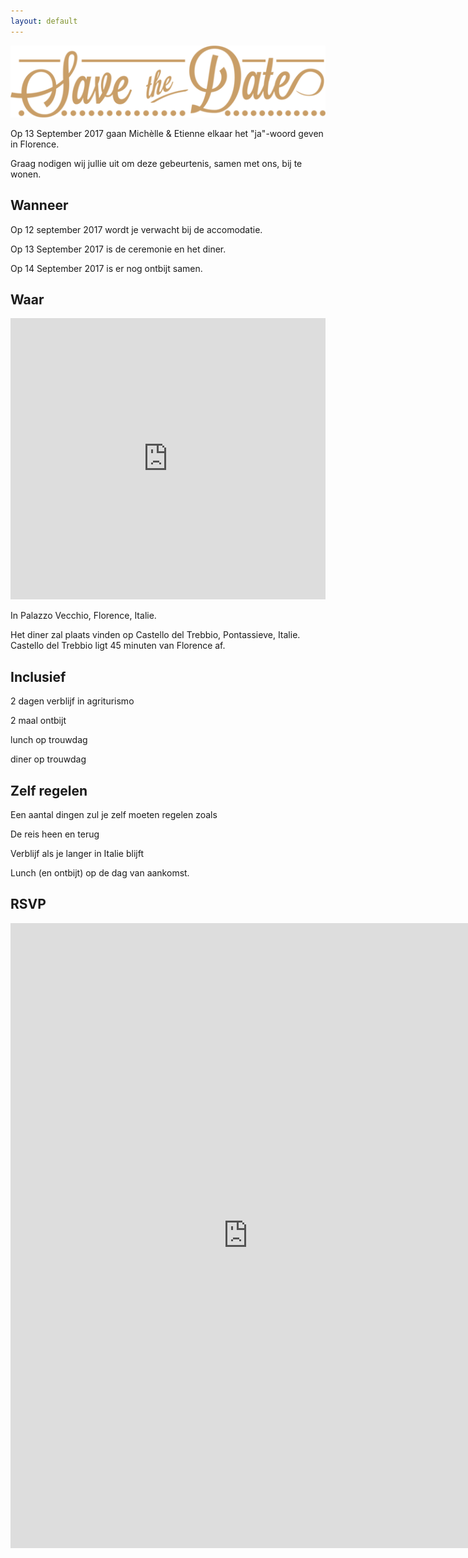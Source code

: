 ```yaml
---
layout: default
---
```


<div class="hero hero-welcome">
  <img src="/images/save-the-date-logo.png">
  <div class="hero-bar"></div>
</div>

<div class="text-block">
  <div class="text-block-inner">
    <p>
      Op 13 September 2017 gaan Michèlle & Etienne elkaar het "ja"-woord geven in Florence.
    </p>
    <p>
      Graag nodigen wij jullie uit om deze gebeurtenis, samen met ons, bij te wonen.
    </p>
  </div>
</div>

<div class="hero hero-title hero-title-when">
  <h2>
    Wanneer
  </h2>
</div>

<div class="text-block">
  <div class="text-block-inner">
    <p>
      Op 12 september 2017 wordt je verwacht bij de accomodatie.
    </p>
    <p>
      Op 13 September 2017 is de ceremonie en het diner.
    </p>
    <p>
      Op 14 September 2017 is er nog ontbijt samen.
    </p>
  </div>
</div>

<div class="hero hero-title hero-title-where">
  <h2>
    Waar
  </h2>
</div>

<div class="text-block">
  <div class="text-block-inner">
    <p>
    <iframe width="100%" height="450" frameborder="0" style="border:0" src="https://www.google.com/maps/embed/v1/place?q=Via%20Santa%20Brigida%2C%209%20-%2050060%20Santa%20Brigida%20(Firenze)&key=AIzaSyBRKaSyH8IXq5exYvfhiBmRcflNWDiu4To" allowfullscreen></iframe>
</p>
    <p>
      In Palazzo Vecchio, Florence, Italie.
    </p>
    <p>
      Het diner zal plaats vinden op Castello del Trebbio, Pontassieve, Italie. Castello del Trebbio ligt 45 minuten van Florence af.
    </p>
  </div>
</div>

<div class="hero hero-title hero-title-inclusive">
  <h2>
    Inclusief
  </h2>
</div>

<div class="text-block">
  <div class="text-block-inner">
    <p>
      2 dagen verblijf in agriturismo
    </p>
    <p>
      2 maal ontbijt
    </p>
    <p>
      lunch op trouwdag
    </p>
    <p>
      diner op trouwdag
    </p>
  </div>
</div>

<div class="hero hero-title hero-title-exclusive">
  <h2>
    Zelf regelen
  </h2>
</div>

<div class="text-block">
  <div class="text-block-inner">
    <p>
      Een aantal dingen zul je zelf moeten regelen zoals
    </p>
    <p>
      De reis heen en terug
    </p>
    <p>
      Verblijf als je langer in Italie blijft
    </p>
    <p>
      Lunch (en ontbijt) op de dag van aankomst.
    </p>
  </div>
</div>

<div class="hero hero-title hero-title-rsvp">
  <h2>
    RSVP
  </h2>
</div>

<div class="text-block">
  <div class="text-block-inner">
    <p>
      <iframe src="https://docs.google.com/forms/d/e/1FAIpQLSdEVClPHUBJk0q83rTwTaIWthEDStDyrjPbkDOqOW8ENtkmRA/viewform?embedded=true" width="760" height="1000" frameborder="0" marginheight="0" marginwidth="0">Loading...</iframe>
    </p>
    <p>
    </p>
  </div>
</div>
